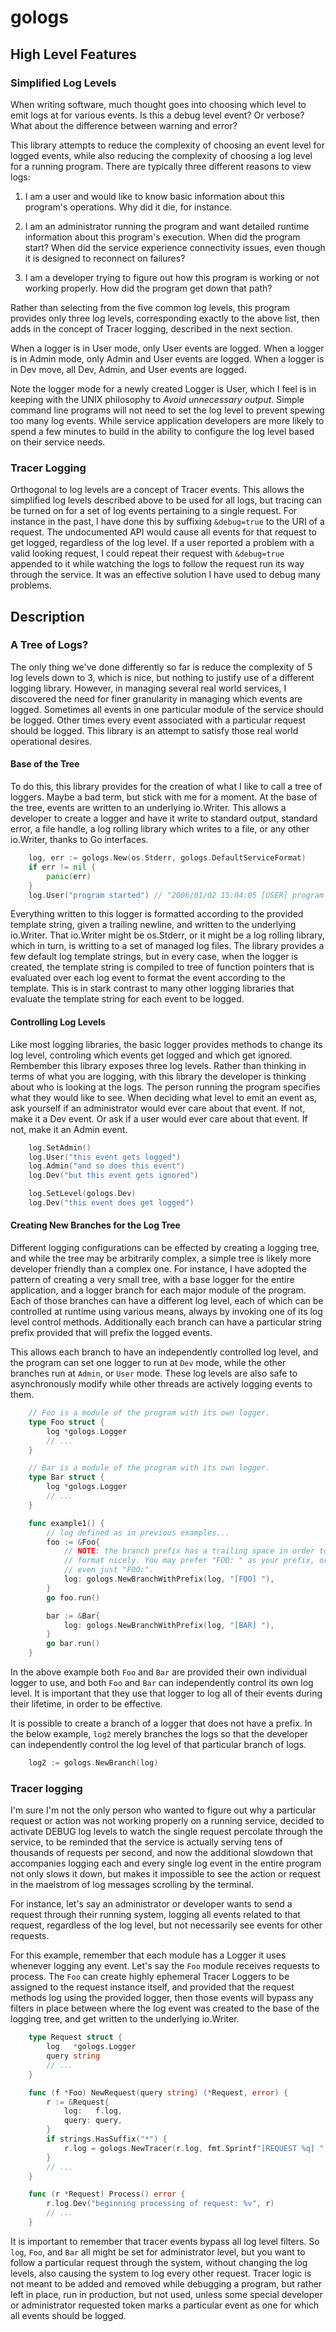 # gologs

## High Level Features

### Simplified Log Levels

When writing software, much thought goes into choosing which level to
emit logs at for various events. Is this a debug level event? Or
verbose? What about the difference between warning and error?

This library attempts to reduce the complexity of choosing an event
level for logged events, while also reducing the complexity of
choosing a log level for a running program. There are typically three
different reasons to view logs:

1. I am a user and would like to know basic information about this
   program's operations. Why did it die, for instance.

2. I am an administrator running the program and want detailed runtime
   information about this program's execution. When did the program
   start? When did the service experience connectivity issues, even
   though it is designed to reconnect on failures?

3. I am a developer trying to figure out how this program is working
   or not working properly. How did the program get down that path?

Rather than selecting from the five common log levels, this program
provides only three log levels, corresponding exactly to the above
list, then adds in the concept of Tracer logging, described in the
next section.

When a logger is in User mode, only User events are logged. When a
logger is in Admin mode, only Admin and User events are logged. When a
logger is in Dev move, all Dev, Admin, and User events are logged.

Note the logger mode for a newly created Logger is User, which I feel
is in keeping with the UNIX philosophy to _Avoid unnecessary
output_. Simple command line programs will not need to set the log
level to prevent spewing too many log events. While service
application developers are more likely to spend a few minutes to build
in the ability to configure the log level based on their service
needs.

### Tracer Logging

Orthogonal to log levels are a concept of Tracer events. This allows
the simplified log levels described above to be used for all logs, but
tracing can be turned on for a set of log events pertaining to a
single request. For instance in the past, I have done this by
suffixing `&debug=true` to the URI of a request. The undocumented API
would cause all events for that request to get logged, regardless of
the log level. If a user reported a problem with a valid looking
request, I could repeat their request with `&debug=true` appended to
it while watching the logs to follow the request run its way through
the service. It was an effective solution I have used to debug many
problems.

## Description

### A Tree of Logs?

The only thing we've done differently so far is reduce the complexity
of 5 log levels down to 3, which is nice, but nothing to justify use
of a different logging library. However, in managing several real
world services, I discovered the need for finer granularity in
managing which events are logged. Sometimes all events in one
particular module of the service should be logged. Other times every
event associated with a particular request should be logged. This
library is an attempt to satisfy those real world operational desires.

#### Base of the Tree

To do this, this library provides for the creation of what I like to
call a tree of loggers. Maybe a bad term, but stick with me for a
moment. At the base of the tree, events are written to an underlying
io.Writer. This allows a developer to create a logger and have it
write to standard output, standard error, a file handle, a log rolling
library which writes to a file, or any other io.Writer, thanks to Go
interfaces.

```Go
    log, err := gologs.New(os.Stderr, gologs.DefaultServiceFormat)
    if err != nil {
        panic(err)
    }
    log.User("program started") // "2006/01/02 15:04:05 [USER] program started"
```

Everything written to this logger is formatted according to the
provided template string, given a trailing newline, and written to the
underlying io.Writer. That io.Writer might be os.Stderr, or it might
be a log rolling library, which in turn, is writting to a set of
managed log files. The library provides a few default log template
strings, but in every case, when the logger is created, the template
string is compiled to tree of function pointers that is evaluated over
each log event to format the event according to the template. This is
in stark contrast to many other logging libraries that evaluate the
template string for each event to be logged.

#### Controlling Log Levels

Like most logging libraries, the basic logger provides methods to
change its log level, controling which events get logged and which get
ignored. Rembember this library exposes three log levels. Rather than
thinking in terms of what you are logging, with this library the
developer is thinking about who is looking at the logs. The person
running the program specifies what they would like to see. When
deciding what level to emit an event as, ask yourself if an
administrator would ever care about that event. If not, make it a Dev
event. Or ask if a user would ever care about that event. If not, make
it an Admin event.

```Go
    log.SetAdmin()
    log.User("this event gets logged")
    log.Admin("and so does this event")
    log.Dev("but this event gets ignored")

    log.SetLevel(gologs.Dev)
    log.Dev("this event does get logged")
```

#### Creating New Branches for the Log Tree

Different logging configurations can be effected by creating a logging
tree, and while the tree may be arbitrarily complex, a simple tree is
likely more developer friendly than a complex one. For instance, I
have adopted the pattern of creating a very small tree, with a base
logger for the entire application, and a logger branch for each major
module of the program. Each of those branches can have a different log
level, each of which can be controlled at runtime using various means,
always by invoking one of its log level control methods. Additionally
each branch can have a particular string prefix provided that will
prefix the logged events.

This allows each branch to have an independently controlled log level,
and the program can set one logger to run at `Dev` mode, while the
other branches run at `Admin`, or `User` mode. These log levels are
also safe to asynchronously modify while other threads are actively
logging events to them.

```Go
    // Foo is a module of the program with its own logger.
    type Foo struct {
        log *gologs.Logger
        // ...
    }

    // Bar is a module of the program with its own logger.
    type Bar struct {
        log *gologs.Logger
        // ...
    }

    func example1() {
        // log defined as in previous examples...
        foo := &Foo{
            // NOTE: the branch prefix has a trailing space in order to
            // format nicely. You may prefer "FOO: " as your prefix, or
            // even just "FOO:".
            log: gologs.NewBranchWithPrefix(log, "[FOO] "),
        }
        go foo.run()

        bar := &Bar{
            log: gologs.NewBranchWithPrefix(log, "[BAR] "),
        }
        go bar.run()
    }
```

In the above example both `Foo` and `Bar` are provided their own
individual logger to use, and both `Foo` and `Bar` can independently
control its own log level. It is important that they use that logger
to log all of their events during their lifetime, in order to be
effective.

It is possible to create a branch of a logger that does not have a
prefix. In the below example, `log2` merely branches the logs so that
the developer can independently control the log level of that
particular branch of logs.

```Go
    log2 := gologs.NewBranch(log)
```

### Tracer logging

I'm sure I'm not the only person who wanted to figure out why a
particular request or action was not working properly on a running
service, decided to activate DEBUG log levels to watch the single
request percolate through the service, to be reminded that the service
is actually serving tens of thousands of requests per second, and now
the additional slowdown that accompanies logging each and every single
log event in the entire program not only slows it down, but makes it
impossible to see the action or request in the maelstrom of log
messages scrolling by the terminal.

For instance, let's say an administrator or developer wants to send a
request through their running system, logging all events related to
that request, regardless of the log level, but not necessarily see
events for other requests.

For this example, remember that each module has a Logger it uses
whenever logging any event. Let's say the `Foo` module receives
requests to process. The `Foo` can create highly ephemeral Tracer
Loggers to be assigned to the request instance itself, and provided
that the request methods log using the provided logger, then those
events will bypass any filters in place between where the log event
was created to the base of the logging tree, and get written to the
underlying io.Writer.

```Go
    type Request struct {
        log   *gologs.Logger
        query string
        // ...
    }

    func (f *Foo) NewRequest(query string) (*Request, error) {
        r := &Request{
            log:   f.log,
            query: query,
        }
        if strings.HasSuffix("*") {
            r.log = gologs.NewTracer(r.log, fmt.Sprintf"[REQUEST %q] ", query)
        }
        // ...
    }

    func (r *Request) Process() error {
        r.log.Dev("beginning processing of request: %v", r)
        // ...
    }
```

It is important to remember that tracer events bypass all log level
filters. So `log`, `Foo`, and `Bar` all might be set for administrator
level, but you want to follow a particular request through the system,
without changing the log levels, also causing the system to log every
other request. Tracer logic is not meant to be added and removed while
debugging a program, but rather left in place, run in production, but
not used, unless some special developer or administrator requested
token marks a particular event as one for which all events should be
logged.
